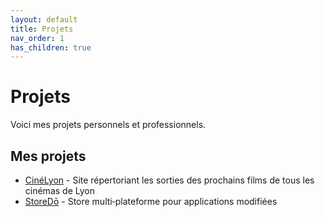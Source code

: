```yaml
---
layout: default
title: Projets
nav_order: 1
has_children: true
---
```


# Projets

Voici mes projets personnels et professionnels.

## Mes projets

- [CinéLyon](CinéLyon) - Site répertoriant les sorties des prochains films de tous les cinémas de Lyon
- [StoreDō](StoreDō) - Store multi‑plateforme pour applications modifiées
